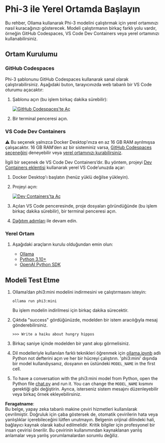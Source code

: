 # Phi-3 ile Yerel Ortamda Başlayın

Bu rehber, Ollama kullanarak Phi-3 modelini çalıştırmak için yerel ortamınızı nasıl kuracağınızı gösterecek. Modeli çalıştırmanın birkaç farklı yolu vardır, örneğin GitHub Codespaces, VS Code Dev Containers veya yerel ortamınızı kullanabilirsiniz.

## Ortam Kurulumu

### GitHub Codespaces

Phi-3 şablonunu GitHub Codespaces kullanarak sanal olarak çalıştırabilirsiniz. Aşağıdaki buton, tarayıcınızda web tabanlı bir VS Code oturumu açacaktır:

1. Şablonu açın (bu işlem birkaç dakika sürebilir):

    [![GitHub Codespaces'te Aç](https://github.com/codespaces/badge.svg)](https://codespaces.new/microsoft/phi-3cookbook)

2. Bir terminal penceresi açın.

### VS Code Dev Containers

⚠️ Bu seçenek yalnızca Docker Desktop’ınıza en az 16 GB RAM ayrılmışsa çalışacaktır. 16 GB RAM’den az bir sisteminiz varsa, [GitHub Codespaces seçeneğini](../../../../../md/01.Introduction/01) deneyebilir veya [yerel ortamınızı kurabilirsiniz](../../../../../md/01.Introduction/01).

İlgili bir seçenek de VS Code Dev Containers’dır. Bu yöntem, projeyi [Dev Containers eklentisi](https://marketplace.visualstudio.com/items?itemName=ms-vscode-remote.remote-containers) kullanarak yerel VS Code’unuzda açar:

1. Docker Desktop'ı başlatın (henüz yüklü değilse yükleyin).
2. Projeyi açın:

    [![Dev Containers'ta Aç](https://img.shields.io/static/v1?style=for-the-badge&label=Dev%20Containers&message=Open&color=blue&logo=visualstudiocode)](https://vscode.dev/redirect?url=vscode://ms-vscode-remote.remote-containers/cloneInVolume?url=https://github.com/microsoft/phi-3cookbook)

3. Açılan VS Code penceresinde, proje dosyaları göründüğünde (bu işlem birkaç dakika sürebilir), bir terminal penceresi açın.
4. [Dağıtım adımları](../../../../../md/01.Introduction/01) ile devam edin.

### Yerel Ortam

1. Aşağıdaki araçların kurulu olduğundan emin olun:

    * [Ollama](https://ollama.com/)
    * [Python 3.10+](https://www.python.org/downloads/)
    * [OpenAI Python SDK](https://pypi.org/project/openai/)

## Modeli Test Etme

1. Ollama’dan phi3:mini modelini indirmesini ve çalıştırmasını isteyin:

    ```shell
    ollama run phi3:mini
    ```

    Bu işlem modelin indirilmesi için birkaç dakika sürecektir.

2. Çıktıda "success" gördüğünüzde, modelden bir istem aracılığıyla mesaj gönderebilirsiniz.

    ```shell
    >>> Write a haiku about hungry hippos
    ```

3. Birkaç saniye içinde modelden bir yanıt akışı görmelisiniz.

4. Dil modelleriyle kullanılan farklı teknikleri öğrenmek için [ollama.ipynb](../../../../../code/01.Introduce/ollama.ipynb) adlı Python not defterini açın ve her bir hücreyi çalıştırın. 'phi3:mini' dışında bir model kullandıysanız, dosyanın en üstündeki `MODEL_NAME` in the first cell.

5. To have a conversation with the phi3:mini model from Python, open the Python file [chat.py](../../../../../code/01.Introduce/chat.py) and run it. You can change the `MODEL_NAME` kısmını gerektiği gibi değiştirin. Ayrıca, isterseniz sistem mesajını düzenleyebilir veya birkaç örnek ekleyebilirsiniz.

**Feragatname**:  
Bu belge, yapay zeka tabanlı makine çeviri hizmetleri kullanılarak çevrilmiştir. Doğruluk için çaba göstersek de, otomatik çevirilerin hata veya yanlışlıklar içerebileceğini lütfen unutmayın. Belgenin orijinal dilindeki hali, bağlayıcı kaynak olarak kabul edilmelidir. Kritik bilgiler için profesyonel bir insan çevirisi önerilir. Bu çevirinin kullanımından kaynaklanan yanlış anlamalar veya yanlış yorumlamalardan sorumlu değiliz.